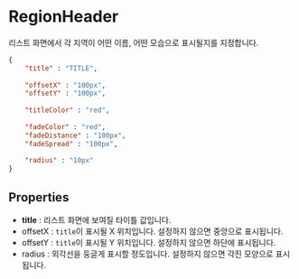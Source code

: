 RegionHeader
====
리스트 화면에서 각 지역이 어떤 이름, 어떤 모습으로 표시될지를 지정합니다.

```json
{
    "title" : "TITLE",
    
    "offsetX" : "100px",
    "offsetY" : "100px",
    
    "titleColor" : "red",
    
    "fadeColor" : "red",
    "fadeDistance" : "100px",
    "fadeSpread" : "100px",
    
    "radius" : "10px"
}
```

Properties
----
* __title__ : 리스트 화면에 보여질 타이틀 값입니다.
* offsetX : `title`이 표시될 X 위치입니다. 설정하지 않으면 중앙으로 표시됩니다.
* offsetY : `title`이 표시될 Y 위치입니다. 설정하지 않으면 하단에 표시됩니다.
* radius : 외각선을 둥글게 표시할 정도입니다. 설정하지 않으면 각진 모양으로 표시됩니다.